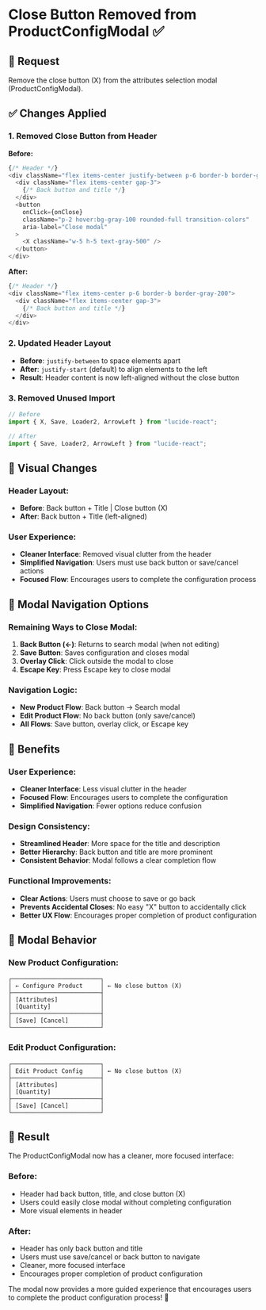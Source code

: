 # Close Button Removed from ProductConfigModal ✅

## 🎯 **Request**
Remove the close button (X) from the attributes selection modal (ProductConfigModal).

## ✅ **Changes Applied**

### **1. Removed Close Button from Header**
**Before:**
```typescript
{/* Header */}
<div className="flex items-center justify-between p-6 border-b border-gray-200">
  <div className="flex items-center gap-3">
    {/* Back button and title */}
  </div>
  <button
    onClick={onClose}
    className="p-2 hover:bg-gray-100 rounded-full transition-colors"
    aria-label="Close modal"
  >
    <X className="w-5 h-5 text-gray-500" />
  </button>
</div>
```

**After:**
```typescript
{/* Header */}
<div className="flex items-center p-6 border-b border-gray-200">
  <div className="flex items-center gap-3">
    {/* Back button and title */}
  </div>
</div>
```

### **2. Updated Header Layout**
- **Before**: `justify-between` to space elements apart
- **After**: `justify-start` (default) to align elements to the left
- **Result**: Header content is now left-aligned without the close button

### **3. Removed Unused Import**
```typescript
// Before
import { X, Save, Loader2, ArrowLeft } from "lucide-react";

// After
import { Save, Loader2, ArrowLeft } from "lucide-react";
```

## 🎨 **Visual Changes**

### **Header Layout:**
- **Before**: Back button + Title | Close button (X)
- **After**: Back button + Title (left-aligned)

### **User Experience:**
- **Cleaner Interface**: Removed visual clutter from the header
- **Simplified Navigation**: Users must use back button or save/cancel actions
- **Focused Flow**: Encourages users to complete the configuration process

## 🔧 **Modal Navigation Options**

### **Remaining Ways to Close Modal:**
1. **Back Button (←)**: Returns to search modal (when not editing)
2. **Save Button**: Saves configuration and closes modal
3. **Overlay Click**: Click outside the modal to close
4. **Escape Key**: Press Escape key to close modal

### **Navigation Logic:**
- **New Product Flow**: Back button → Search modal
- **Edit Product Flow**: No back button (only save/cancel)
- **All Flows**: Save button, overlay click, or Escape key

## 🎯 **Benefits**

### **User Experience:**
- **Cleaner Interface**: Less visual clutter in the header
- **Focused Flow**: Encourages users to complete the configuration
- **Simplified Navigation**: Fewer options reduce confusion

### **Design Consistency:**
- **Streamlined Header**: More space for the title and description
- **Better Hierarchy**: Back button and title are more prominent
- **Consistent Behavior**: Modal follows a clear completion flow

### **Functional Improvements:**
- **Clear Actions**: Users must choose to save or go back
- **Prevents Accidental Closes**: No easy "X" button to accidentally click
- **Better UX Flow**: Encourages proper completion of product configuration

## 🧪 **Modal Behavior**

### **New Product Configuration:**
```
┌─────────────────────────┐
│ ← Configure Product     │ ← No close button (X)
├─────────────────────────┤
│ [Attributes]            │
│ [Quantity]              │
├─────────────────────────┤
│ [Save] [Cancel]         │
└─────────────────────────┘
```

### **Edit Product Configuration:**
```
┌─────────────────────────┐
│ Edit Product Config     │ ← No close button (X)
├─────────────────────────┤
│ [Attributes]            │
│ [Quantity]              │
├─────────────────────────┤
│ [Save] [Cancel]         │
└─────────────────────────┘
```

## 🚀 **Result**

The ProductConfigModal now has a cleaner, more focused interface:

### **Before:**
- Header had back button, title, and close button (X)
- Users could easily close modal without completing configuration
- More visual elements in header

### **After:**
- Header has only back button and title
- Users must use save/cancel or back button to navigate
- Cleaner, more focused interface
- Encourages proper completion of product configuration

The modal now provides a more guided experience that encourages users to complete the product configuration process! 🎉
